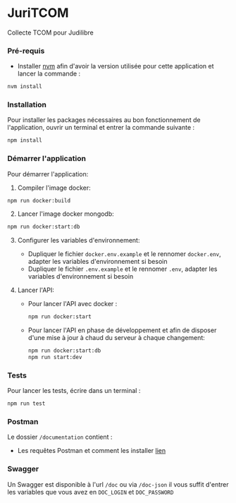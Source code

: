 # JuriTCOM

Collecte TCOM pour Judilibre

### Pré-requis

- Installer [nvm](https://github.com/nvm-sh/nvm) afin d'avoir la version utilisée pour cette application et lancer la commande :

```bash
nvm install
```

### Installation

Pour installer les packages nécessaires au bon fonctionnement de l'application, ouvrir un terminal et entrer la commande suivante :

```bash
npm install
```

### Démarrer l'application

Pour démarrer l'application:

1. Compiler l'image docker:

```bash
npm run docker:build
```

2. Lancer l'image docker mongodb:

```bash
npm run docker:start:db
```

3. Configurer les variables d'environnement:

    - Dupliquer le fichier `docker.env.example` et le rennomer `docker.env`, adapter les variables d'environnement si besoin
    - Dupliquer le fichier `.env.example` et le rennomer `.env`, adapter les variables d'environnement si besoin

4. Lancer l'API:
    - Pour lancer l'API avec docker :
      ```bash
      npm run docker:start
      ```
    - Pour lancer l'API en phase de développement et afin de disposer d'une mise à jour à chaud du serveur à chaque changement:
      ```bash
      npm run docker:start:db
      npm run start:dev
      ```

### Tests

Pour lancer les tests, écrire dans un terminal :

```bash
npm run test
```

### Postman

Le dossier `/documentation` contient :

- Les requêtes Postman et comment les installer [lien](documentation/postman/README.md)

### Swagger

Un Swagger est disponible à l'url `/doc` ou via `/doc-json`
il vous suffit d'entrer les variables que vous avez en `DOC_LOGIN` et `DOC_PASSWORD`
